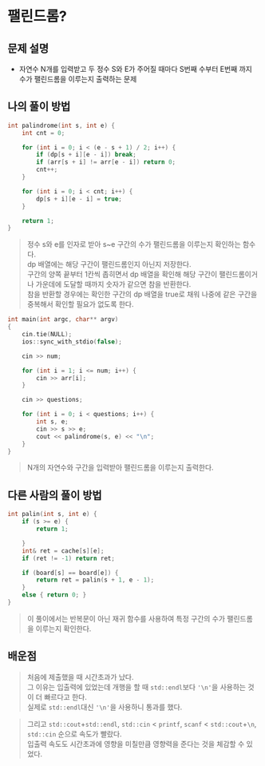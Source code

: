 # 팰린드롬?

## 문제 설명

* 자연수 N개를 입력받고 두 정수 S와 E가 주어질 때마다 S번째 수부터 E번째 까지 수가 팰린드롬을 이루는지 출력하는 문제

## 나의 풀이 방법

```c++
int palindrome(int s, int e) {
	int cnt = 0;

	for (int i = 0; i < (e - s + 1) / 2; i++) {
		if (dp[s + i][e - i]) break;
		if (arr[s + i] != arr[e - i]) return 0;
		cnt++;
	}

	for (int i = 0; i < cnt; i++) {
		dp[s + i][e - i] = true;
	}

	return 1;
}
```

> 정수 s와 e를 인자로 받아 s~e 구간의 수가 팰린드롬을 이루는지 확인하는 함수다.  
> dp 배열에는 해당 구간이 팰린드롬인지 아닌지 저장한다.  
> 구간의 양쪽 끝부터 1칸씩 좁히면서 dp 배열을 확인해 해당 구간이 팰린드롬이거나 가운데에 도달할 때까지 숫자가 같으면 참을 반환한다.  
> 참을 반환할 경우에는 확인한 구간의 dp 배열을 true로 채워 나중에 같은 구간을 중복해서 확인할 필요가 없도록 한다.

```c++
int main(int argc, char** argv)
{
	cin.tie(NULL);
	ios::sync_with_stdio(false);

	cin >> num;

	for (int i = 1; i <= num; i++) {
		cin >> arr[i];
	}

	cin >> questions;

	for (int i = 0; i < questions; i++) {
		int s, e;
		cin >> s >> e;
		cout << palindrome(s, e) << "\n";
	}
}
```

> N개의 자연수와 구간을 입력받아 팰린드롬을 이루는지 출력한다.

## 다른 사람의 풀이 방법

```c++
int palin(int s, int e) {
	if (s >= e) {
		return 1;

	}
	int& ret = cache[s][e];
	if (ret != -1) return ret;

	if (board[s] == board[e]) {
		return ret = palin(s + 1, e - 1);
	}
	else { return 0; }
}
```

> 이 풀이에서는 반복문이 아닌 재귀 함수를 사용하여 특정 구간의 수가 팰린드롬을 이루는지 확인한다.  

## 배운점
> 처음에 제출했을 때 시간초과가 났다.  
> 그 이유는 입출력에 있었는데 개행을 할 때 `std::endl`보다 `'\n'`을 사용하는 것이 더 빠르다고 한다.  
> 실제로 `std::endl`대신 `'\n'`을 사용하니 통과를 했다.  

> 그리고 `std::cout`+`std::endl`, `std::cin` < `printf`, `scanf` < `std::cout`+`\n`, `std::cin` 순으로 속도가 빨랐다.  
> 입출력 속도도 시간초과에 영향을 미칠만큼 영향력을 준다는 것을 체감할 수 있었다.  